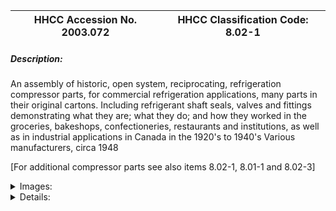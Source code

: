 | **HHCC Accession No. 2003.072** |**HHCC Classification Code:  8.02-1**|
| ----------- | ----------- |
##### Description:
An assembly of historic, open system, reciprocating, refrigeration compressor parts, for commercial refrigeration applications, many parts in their original cartons. Including refrigerant shaft seals, valves and fittings demonstrating what they are; what they do; and how they worked in the groceries, bakeshops, confectioneries, restaurants and institutions, as well as in industrial applications in Canada in the 1920's to 1940's Various manufacturers, circa 1948

[For additional compressor parts see also items 8.02-1, 8.01-1 and 8.02-3]


<details>
	<summary>Images:</summary>
<div class="gallery gallery-wrapper--full" contenteditable="false" data-is-empty="false" data-translation="Add images" data-columns="6">
<figure class="gallery__item"><a href="#DOMAIN_NAME#gallery/8.02-1.jpg" data-size="2270x822"><img src="#DOMAIN_NAME#gallery/8.02-1-thumbnail.jpg" alt=""></a></figure>
</div>
</details>


<details>
	<summary>Details:</summary>

##### Group:
8.02 Other Refrigerating and Air conditioning Components and Parts - Commercial

##### Make:


##### Manufacturer:
Various manufacturers, including Kelvinator, Frigidaire, Brunner, Chieftain/Tecumseh

##### Model:


##### Serial No.:


##### Size:
Approximately 50 pieces

##### Weight:
60 lbs.

##### Circa:
1948

##### Rating:
Exhibit, education, and research quality, demonstrating the workings parts of reciprocating, refrigeration compressors employed in Canada in commercial and small industrial applications of the 1920's to 40's: what they are; what they did; and how they worked. Also provides for the restoration and rehabilitation of historic compressors.

##### Patent Date/Number:


##### Provenance:
From York County (York Region) Ontario, once a rich agricultural hinterlands, attracting early settlement in the last years of the 18th century. Located on the north slopes of the Oak Ridges Moraine, within 20 miles of Toronto, the County would also attract early ex-urban development, to be come a wealthy market place for the emerging household and consumer technologies of the early and mid 20th century. 

This artifact was discovered in the 1950's in the used stock of T. H. Oliver, Refrigeration and Electric Sales and Service, Aurora, Ontario, an early worker in the field of agricultural, industrial and consumer technology.

##### Type and Design:


##### Construction:


##### Material:


##### Special Features:


##### Accessories:


##### Capacities:


##### Performance Characteristics:


##### Operation:


##### Control and Regulation:


##### Targeted Market Segment:


##### Consumer Acceptance:


##### Merchandising:


##### Market Price:


##### Technological Significance:


##### Industrial Significance:


##### Socio-economic Significance:


##### Socio-cultural Significance:


##### Donor:
G. Leslie Oliver, The T. H. Oliver HVACR Collection

##### HHCC Storage Location:


##### Tracking:


##### Bibliographic References:


##### Notes:


##### Related Reports:

</details>
